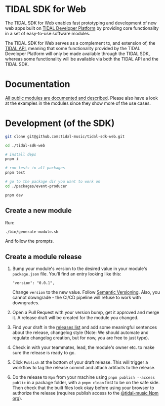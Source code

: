 # TIDAL SDK for Web
The TIDAL SDK for Web enables fast prototyping and development of new web apps built on [TIDAL Developer Platform](https://developer.tidal.com) by providing core functionality in a set of easy-to-use software modules.

The TIDAL SDK for Web serves as a complement to, and extension of, the [TIDAL API](https://developer.tidal.com/documentation/api/api-overview), meaning that some functionality provided by the TIDAL Developer Platform will only be made available through the TIDAL SDK, whereas some functionality will be available via both the TIDAL API and the TIDAL SDK.

# Documentation
[All public modules are documented and described](https://tidal-music.github.io/tidal-sdk-web). Please also have a look at the examples in the modules since they show more of the use cases.

# Development (of the SDK)
```bash
git clone git@github.com:tidal-music/tidal-sdk-web.git

cd ./tidal-sdk-web

# install deps
pnpm i

# run tests in all packages
pnpm test

# go to the package dir you want to work on
cd ./packages/event-producer

pnpm dev
```
## Create a new module
Run:
```bash
./bin/generate-module.sh
```
And follow the prompts.
## Create a module release
1. Bump your module's version to the desired value in your module's `package.json` file. You'll find an entry looking like this:
    ```
    "version": "0.0.1",
    ```
    Change `version` to the new value. Follow [Semantic Versioning](https://semver.org/). Also, you cannot downgrade - the CI/CD pipeline will refuse to work with downgrades.

2. Open a Pull Request with your version bump, get it approved and merge it. A release draft will be created for the module you changed.

3. Find your draft in the [releases list](https://github.com/tidal-music/tidal-sdk-web/releases) and add some meaningful sentences about the release, changelog style (Note: We should automate and regulate changelog creation, but for now, you are free to just type).

4. Check in with your teammates, lead, the module's owner etc. to make sure the release is ready to go.

5. Click `Publish` at the bottom of your draft release. This will trigger a workflow to tag the release commit and attach artifacts to the release.

6. Do the release to `Npm` from your machine using `pnpm publish --access public` in a package folder, with a `pnpm clean` first to be on the safe side. Then check that the built files look okay before using your browser to authorize the release (requires publish access to the [@tidal-music Npm org](https://www.npmjs.com/org/tidal-music)).
